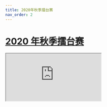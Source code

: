 ```yaml
---
title: 2020年秋季擂台赛
nav_order: 2
---
```


# [2020 年秋季擂台赛](https://docs.qq.com/sheet/DZmFmVVdrUUNkQ2py)

<iframe src="https://docs.qq.com/sheet/DZmFmVVdrUUNkQ2py"></iframe>
